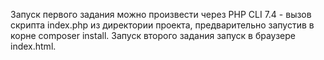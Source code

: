 Запуск первого задания можно произвести через PHP CLI 7.4 - вызов скрипта index.php из директории проекта, предварительно запустив в корне composer install.
Запуск второго задания запуск в браузере index.html.
